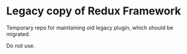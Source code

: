 # Legacy copy of Redux Framework

Temporary repo for maintaining old legacy plugin, which should be migrated.

Do not use.
